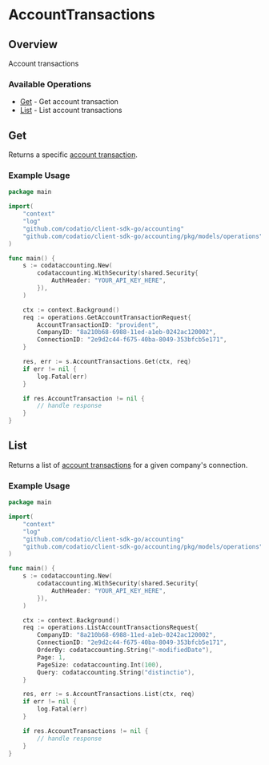# AccountTransactions

## Overview

Account transactions

### Available Operations

* [Get](#get) - Get account transaction
* [List](#list) - List account transactions

## Get

Returns a specific [account transaction](https://docs.codat.io/accounting-api#/schemas/AccountTransaction).

### Example Usage

```go
package main

import(
	"context"
	"log"
	"github.com/codatio/client-sdk-go/accounting"
	"github.com/codatio/client-sdk-go/accounting/pkg/models/operations"
)

func main() {
    s := codataccounting.New(
        codataccounting.WithSecurity(shared.Security{
            AuthHeader: "YOUR_API_KEY_HERE",
        }),
    )

    ctx := context.Background()    
    req := operations.GetAccountTransactionRequest{
        AccountTransactionID: "provident",
        CompanyID: "8a210b68-6988-11ed-a1eb-0242ac120002",
        ConnectionID: "2e9d2c44-f675-40ba-8049-353bfcb5e171",
    }

    res, err := s.AccountTransactions.Get(ctx, req)
    if err != nil {
        log.Fatal(err)
    }

    if res.AccountTransaction != nil {
        // handle response
    }
}
```

## List

Returns a list of [account transactions](https://docs.codat.io/accounting-api#/schemas/AccountTransaction) for a given company's connection.

### Example Usage

```go
package main

import(
	"context"
	"log"
	"github.com/codatio/client-sdk-go/accounting"
	"github.com/codatio/client-sdk-go/accounting/pkg/models/operations"
)

func main() {
    s := codataccounting.New(
        codataccounting.WithSecurity(shared.Security{
            AuthHeader: "YOUR_API_KEY_HERE",
        }),
    )

    ctx := context.Background()    
    req := operations.ListAccountTransactionsRequest{
        CompanyID: "8a210b68-6988-11ed-a1eb-0242ac120002",
        ConnectionID: "2e9d2c44-f675-40ba-8049-353bfcb5e171",
        OrderBy: codataccounting.String("-modifiedDate"),
        Page: 1,
        PageSize: codataccounting.Int(100),
        Query: codataccounting.String("distinctio"),
    }

    res, err := s.AccountTransactions.List(ctx, req)
    if err != nil {
        log.Fatal(err)
    }

    if res.AccountTransactions != nil {
        // handle response
    }
}
```
